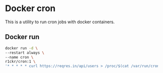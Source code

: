 # Docker cron

This is a utility to run cron jobs with docker containers.  

## Docker run
```bash
docker run -d \
--restart always \
--name cron \
r1ckr/cron:1 \
'* * * * * curl https://reqres.in/api/users > /proc/$(cat /var/run/crond.pid)/fd/1 2>&1'
```
